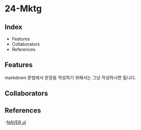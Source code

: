 # 24-Mktg

## Index

- Features
- Collaborators
- References

## Features

markdown 문법에서 문장을 작성하기 위해서는 그냥 작성하시면 됩니다.


## Collaborators

## References

-[NAVER ul](https://www.naver.com/)
